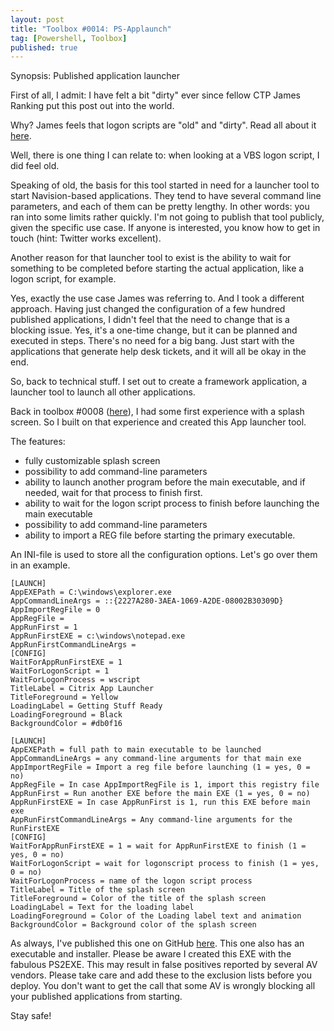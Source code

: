 ```yaml
---
layout: post
title: "Toolbox #0014: PS-Applaunch"
tag: [Powershell, Toolbox]
published: true
---
```

Synopsis: Published application launcher

First of all, I admit: I have felt a bit "dirty" ever since fellow CTP James Ranking put this post out into the world.

Why? James feels that logon scripts are "old" and "dirty".
Read all about it [here](https://james-rankin.com/articles/quickpost-how-to-start-a-process-when-a-citrix-published-application-launches/).

Well, there is one thing I can relate to: when looking at a VBS logon script, I did feel old.

Speaking of old, the basis for this tool started in need for a launcher tool to start Navision-based applications. They tend to have several command line parameters, and each of them can be pretty lengthy. In other words: you ran into some limits rather quickly. I'm not going to publish that tool publicly, given the specific use case. If anyone is interested, you know how to get in touch (hint: Twitter works excellent).

Another reason for that launcher tool to exist is the ability to wait for something to be completed before starting the actual application, like a logon script, for example.

Yes, exactly the use case James was referring to. And I took a different approach. Having just changed the configuration of a few hundred published applications, I didn't feel that the need to change that is a blocking issue. Yes, it's a one-time change, but it can be planned and executed in steps. There's no need for a big bang. Just start with the applications that generate help desk tickets, and it will all be okay in the end.

So, back to technical stuff. I set out to create a framework application, a launcher tool to launch all other applications.

Back in toolbox #0008 ([here](https://www.cloudsparkle.be/2021-03-17-CTXAutolaunch/)), I had some first experience with a splash screen. So I built on that experience and created this App launcher tool.

The features:
- fully customizable splash screen
- possibility to add command-line parameters
- ability to launch another program before the main executable, and if needed, wait for that process to finish first.
- ability to wait for the logon script process to finish before launching the main executable
- possibility to add command-line parameters
- ability to import a REG file before starting the primary executable.

An INI-file is used to store all the configuration options. Let's go over them in an example.

```
[LAUNCH]
AppEXEPath = C:\windows\explorer.exe
AppCommandLineArgs = ::{2227A280-3AEA-1069-A2DE-08002B30309D}
AppImportRegFile = 0
AppRegFile =
AppRunFirst = 1
AppRunFirstEXE = c:\windows\notepad.exe
AppRunFirstCommandLineArgs =
[CONFIG]
WaitForAppRunFirstEXE = 1
WaitForLogonScript = 1
WaitForLogonProcess = wscript
TitleLabel = Citrix App Launcher
TitleForeground = Yellow
LoadingLabel = Getting Stuff Ready
LoadingForeground = Black
BackgroundColor = #db0f16
```
```
[LAUNCH]
AppEXEPath = full path to main executable to be launched
AppCommandLineArgs = any command-line arguments for that main exe
AppImportRegFile = Import a reg file before launching (1 = yes, 0 = no)
AppRegFile = In case AppImportRegFile is 1, import this registry file
AppRunFirst = Run another EXE before the main EXE (1 = yes, 0 = no)
AppRunFirstEXE = In case AppRunFirst is 1, run this EXE before main exe
AppRunFirstCommandLineArgs = Any command-line arguments for the RunFirstEXE
[CONFIG]
WaitForAppRunFirstEXE = 1 = wait for AppRunFirstEXE to finish (1 = yes, 0 = no)
WaitForLogonScript = wait for logonscript process to finish (1 = yes, 0 = no)
WaitForLogonProcess = name of the logon script process
TitleLabel = Title of the splash screen
TitleForeground = Color of the title of the splash screen
LoadingLabel = Text for the loading label
LoadingForeground = Color of the Loading label text and animation
BackgroundColor = Background color of the splash screen
```
As always, I've published this one on GitHub [here](https://github.com/Cloudsparkle/PS-AppLaunch). This one also has an executable and installer. Please be aware I created this EXE with the fabulous PS2EXE. This may result in false positives reported by several AV vendors. Please take care and add these to the exclusion lists before you deploy. You don't want to get the call that some AV is wrongly blocking all your published applications from starting.

Stay safe!
